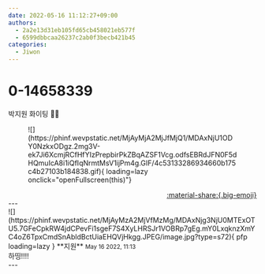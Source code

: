 ```yaml
---
date: 2022-05-16 11:12:27+09:00
authors:
  - 2a2e13d31eb105fd65cb458021eb577f
  - 6599dbbcaa26237c2ab0f3becb421b45
categories:
  - Jiwon
---
```


# 0-14658339

<div class="post-container" markdown="1">
<div class="content-container md-sidebar__scrollwrap" markdown="1">

박지원 화이팅 💪💕
<figure markdown="1">
![](https://phinf.wevpstatic.net/MjAyMjA2MjJfMjQ1/MDAxNjU1ODY0NzkxODgz.2mg3V-ek7Ji6XcmjRCfHfYIzPrepbirPkZBqAZSF1Vcg.odfsEBRdJFN0F5dHQmuIcA8i1iQfIqNrmtMsV1ijPm4g.GIF/4c53133286934660b175c4b27103b184838.gif){ loading=lazy onclick="openFullscreen(this)"}
</figure>


</div>
</div>

<div style="text-align: right;" markdown="1">
<a href="https://weverse.io/fromis9/fanpost/0-14658339" style="text-align: right;">:material-share:{.big-emoji}</a>
</div>
---

<div class="comments-container md-sidebar__scrollwrap" markdown="1">
<div class="comment" markdown="1">
<div class='id-container' markdown="1">
![](https://phinf.wevpstatic.net/MjAyMzA2MjVfMzMg/MDAxNjg3NjU0MTExOTU5.7GFeCpkRW4jdCPevFi1sgeF7S4XyLHRSJr1VOBRp7gEg.mY0LxqknzXmYC4oZ6TpxCmdSnAbldBctUiaEHQVjHkgg.JPEG/image.jpg?type=s72){ pfp loading=lazy }
**<span class="artist">지원</span>** <small>May 16 2022, 11:13</small><br>
</div>
<div class='comment-body' markdown="1">
하띵!!!!
</div>
</div>
</div>
---
